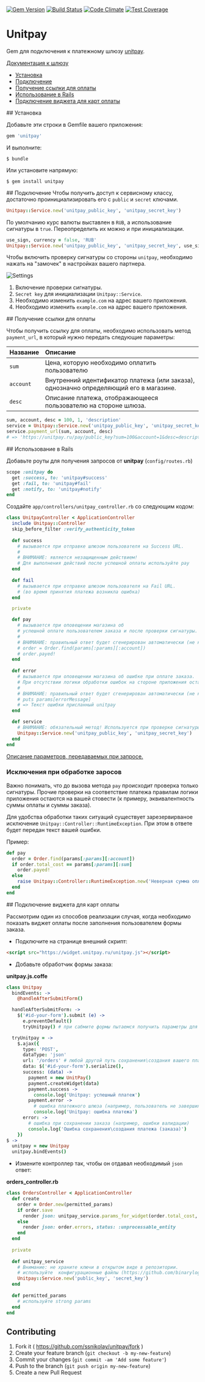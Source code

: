 [![Gem Version](https://badge.fury.io/rb/unitpay.svg)](https://badge.fury.io/rb/unitpay)
[![Build Status](https://travis-ci.org/ssnikolay/unitpay.svg?branch=master)](https://travis-ci.org/ssnikolay/unitpay)
[![Code Climate](https://codeclimate.com/github/ssnikolay/unitpay.svg)](https://codeclimate.com/github/ssnikolay/unitpay)
[![Test Coverage](https://codeclimate.com/github/ssnikolay/unitpay/badges/coverage.svg)](https://codeclimate.com/github/ssnikolay/unitpay/coverage)

# Unitpay

Gem для подключения к платежному шлюзу [unitpay](http://unitpay.ru).

[Документация к шлюзу](http://help.unitpay.ru/)

- [Установка](#installation)
- [Подключение](#setup)
- [Получение ссылки для оплаты](#payment_url)
- [Использование в  Rails](#rails)
- [Подключение виджета для карт оплаты](#widget)

##<a name="installation"></a> Установка

Добавьте эти строки в Gemfile вашего приложения:

```ruby
gem 'unitpay'
```

И выполните:

    $ bundle

Или установите напрямую:

    $ gem install unitpay

##<a name="setup"></a> Подключение
Чтобы получить доступ к сервисному классу, достаточно проинициализировать его с `public` и `secret` ключами.

```ruby
Unitpay::Service.new('unitpay_public_key', 'unitpay_secret_key')
```

По умолчанию курс валюты выставлен в `RUB`, а использование сигнатуры в `true`.
Переопределить их можно и при инициализации.
```ruby
use_sign, currency = false, 'RUB'
Unitpay::Service.new('unitpay_public_key', 'unitpay_secret_key', use_sign, currency)
```
Чтобы включить проверку сигнатуры со стороны `unitpay`, необходимо нажать на "замочек" в настройках вашего партнера.

![Settings](https://raw.github.com/ssnikolay/unitpay/master/unitpay.jpg)

1. Включение проверки сигнатуры.
2. `Secret key` для инициализации `Unitpay::Service`.
3. Необходимо изменить `example.com` на адрес вашего приложения.
4. Необходимо изменить `example.com` на адрес вашего приложения.

##<a name="payment_url"></a> Получение ссылки для оплаты

Чтобы получить ссылку для оплаты, необходимо использовать метод `payment_url`, в который нужно передать следующие параметры:

 Название           | Описание
--------------------|:-----------------------------------------
`sum`               | Цена, которую необходимо оплатить пользователю
`account`           | Внутренний идентификатор платежа (или заказа), однозначно определяющий его в магазине.
`desc`              | Описание платежа, отображающееся пользователю на стороне шлюза.

```ruby
sum, account, desc = 100, 1, 'description'
service = Unitpay::Service.new('unitpay_public_key', 'unitpay_secret_key')
service.payment_url(sum, account, desc)
# => 'https://unitpay.ru/pay/public_key?sum=100&account=1&desc=description...'
```

##<a name="rails"></a> Использование в  Rails

Добавьте роуты для получения запросов от **unitpay** (`config/routes.rb`)

```ruby
scope :unitpay do
  get :success, to: 'unitpay#success'
  get :fail, to: 'unitpay#fail'
  get :notify, to: 'unitpay#notify'
end
```

Создайте `app/controllers/unitpay_controller.rb` со следующим кодом:

```ruby
class UnitpayController < ApplicationController
  include Unitpay::Controller
  skip_before_filter :verify_authenticity_token
 
  def success
    # вызывается при отправке шлюзом пользователя на Success URL.
    #
    # ВНИМАНИЕ: является незащищенным действием!
    # Для выполнения действий после успешной оплаты используйте pay
  end
  
  def fail
    # вызывается при отправке шлюзом пользователя на Fail URL.
    # (во время принятия платежа возникла ошибка)
  end

  private

  def pay
    # вызывается при оповещении магазина об
    # успешной оплате пользователем заказа и после проверки сигнатуры.
    #
    # ВНИМАНИЕ: правильный ответ будет сгенерирован автоматически (не нужно использовать render\redirect_to)!
    # order = Order.find(params[:params][:account])
    # order.payed!
  end
  
  def error
    # вызывается при оповещении магазина об ошибке при оплате заказа.
    # При отсутствии логики обработки ошибок на стороне приложения оставить метод пустым.
    #
    # ВНИМАНИЕ: правильный ответ будет сгенерирован автоматически (не нужно использовать render\redirect_to)!
    # puts params[errorMessage]
    # => Текст ошибки присланный unitpay
  end

  def service
    # ВНИМАНИЕ: обязательный метод! Используется при проверке сигнатуры.
    Unitpay::Service.new('unitpay_public_key', 'unitpay_secret_key')
  end
end
```

[Описание параметров, передаваемых при запросе.
](http://help.unitpay.ru/article/35-confirmation-payment)

### Исключения при обработке заросов

Важно понимать, что до вызова метода `pay` происходит проверка только сигнатуры.
Прочие проверки на соответствие платежа правилам логики приложения остаются на вашей стовести (к примеру, эквивалентность суммы оплаты и суммы заказа).

Для удобства обработки таких ситуаций существует зарезервирваное исключение `Unitpay::Controller::RuntimeException`. При этом в ответе будет передан текст вашей ошибки.

Пример:

```ruby
def pay
  order = Order.find(params[:params][:account])
  if order.total_cost == params[:params][:sum]
    order.payed!
  else
    raise Unitpay::Controller::RuntimeException.new('Неверная сумма оплаты')
  end
end
```

##<a name="widget"></a> Подключение виджета для карт оплаты

Рассмотрим один из способов реализации случая, когда необходимо показать виджет оплаты после заполнения пользователем формы заказа.

- Подключите на странице внешний скрипт:

```html
<script src="https://widget.unitpay.ru/unitpay.js"></script>
```

- Добавьте обработчик формы заказа:

**unitpay.js.coffe**
```coffee
class Unitpay
  bindEvents: ->
    @handleAfterSubmitForm()

  handleAfterSubmitForm: ->
    $('#id-your-form').submit (e) ->
      e.preventDefault()
      tryUnitpay() # при сабмите формы пытаемся получить параметры для виджета

  tryUnitpay = ->
    $.ajax({
      type: 'POST',
      dataType: 'json'
      url: '/orders' # любой другой путь сохранения\создания вашего платежа (заказа). Не забудьте добавить его в routes.rb
      data: $('#id-your-form').serialize(),
      success: (data) ->
        payment = new UnitPay()
        payment.createWidget(data)
        payment.success ->
          console.log('Unitpay: успешный платеж')
        payment.error ->
          # ошибка платежного шлюза (например, пользователь не завершил оплату)
          console.log('Unitpay: ошибка платежа')
      error: ->
        # ошибка при сохранении заказа (например, ошибки валидации)
        console.log('Ошибка сохранения\создания платежа (заказа)')
    })
$ ->
  unitpay = new Unitpay
  unitpay.bindEvents()

```

- Измените контроллер так, чтобы он отдавал необходимый `json` ответ:

**orders_controller.rb**
```ruby
class OrdersController < ApplicationController
  def create
    order = Order.new(permitted_params)
    if order.save
      render json: unitpay_service.params_for_widget(order.total_cost, order.id, order.description)
    else
      render json: order.errors, status: :unprocessable_entity
    end
  end
  
  private
  
  def unitpay_service
    # Внимание: не храните ключи в открытом виде в репозитории.
    # используйте  конфигурационные файлы (https://github.com/binarylogic/settingslogic) 
    Unitpay::Service.new('public_key', 'secret_key')
  end
  
  def permitted_params
    # используйте strong params
  end
end
```

## Contributing

1. Fork it ( https://github.com/ssnikolay/unitpay/fork )
2. Create your feature branch (`git checkout -b my-new-feature`)
3. Commit your changes (`git commit -am 'Add some feature'`)
4. Push to the branch (`git push origin my-new-feature`)
5. Create a new Pull Request
